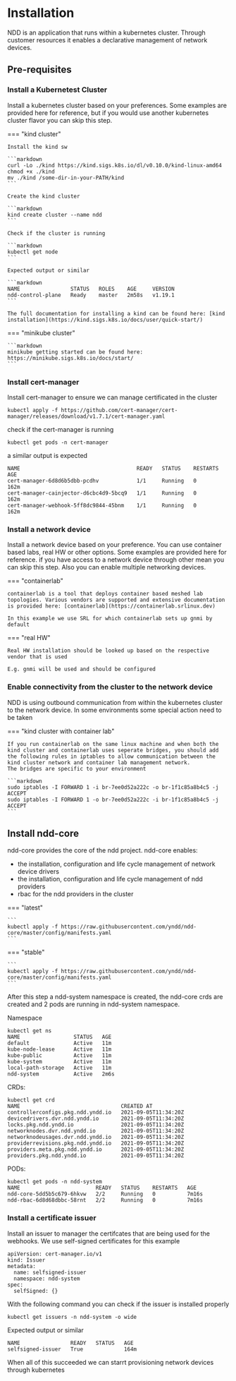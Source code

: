 # Installation

NDD is an application that runs within a kubernetes cluster. Through customer resources it enables a declarative management of network devices. 

## Pre-requisites

### Install a Kubernetest Cluster

Install a kubernetes cluster based on your preferences. Some examples are provided here for reference, but if you would use another kubernetes cluster flavor you can skip this step.

=== "kind cluster"

    Install the kind sw

    ```markdown
    curl -Lo ./kind https://kind.sigs.k8s.io/dl/v0.10.0/kind-linux-amd64
    chmod +x ./kind
    mv ./kind /some-dir-in-your-PATH/kind
    ```
    
    Create the kind cluster

    ```markdown
    kind create cluster --name ndd
    ```
    
    Check if the cluster is running

    ```markdown
    kubectl get node
    ```
   
    Expected output or similar

    ```markdown
    NAME                STATUS   ROLES    AGE     VERSION
    ndd-control-plane   Ready    master   2m58s   v1.19.1
    ```
    
    The full documentation for installing a kind can be found here: [kind installation](https://kind.sigs.k8s.io/docs/user/quick-start/)

=== "minikube cluster"

    ```markdown
    minikube getting started can be found here:  https://minikube.sigs.k8s.io/docs/start/
    ```

### Install cert-manager

Install cert-manager to ensure we can manage certificated in the cluster

```
kubectl apply -f https://github.com/cert-manager/cert-manager/releases/download/v1.7.1/cert-manager.yaml
```

check if the cert-manager is running

```
kubectl get pods -n cert-manager
```

a similar output is expected

```
NAME                                     READY   STATUS    RESTARTS   AGE
cert-manager-6d8d6b5dbb-pcdhv            1/1     Running   0          162m
cert-manager-cainjector-d6cbc4d9-5bcq9   1/1     Running   0          162m
cert-manager-webhook-5ff8dc9844-45bnm    1/1     Running   0          162m
```
### Install a network device

Install a network device based on your preference. You can use container based labs, real HW or other options. Some examples are provided here for reference. if you have access to a network device through other mean you can skip this step. Also you can enable multiple networking devices.

=== "containerlab"

    containerlab is a tool that deploys container based meshed lab topologies. Various vendors are supported and extensive documentation is provided here: [containerlab](https://containerlab.srlinux.dev)

    In this example we use SRL for which containerlab sets up gnmi by default
    

=== "real HW"

    Real HW installation should be looked up based on the respective vendor that is used

    E.g. gnmi will be used and should be configured

### Enable connectivity from the cluster to the network device

NDD is using outbound communication from within the kubernetes cluster to the network device. In some environments some special action need to be taken

=== "kind cluster with container lab"

    If you run containerlab on the same linux machine and when both the kind cluster and containerlab uses seperate bridges, you should add the following rules in iptables to allow communication between the kind cluster network and container lab management network.
    The bridges are specific to your environment

    ```markdown
    sudo iptables -I FORWARD 1 -i br-7ee0d52a222c -o br-1f1c85a8b4c5 -j ACCEPT
    sudo iptables -I FORWARD 1 -o br-7ee0d52a222c -i br-1f1c85a8b4c5 -j ACCEPT
    ```


## Install ndd-core

ndd-core provides the core of the ndd project. ndd-core enables:

- the installation, configuration and life cycle management of network device drivers
- the installation, configuration and life cycle management of ndd providers 
- rbac for the ndd providers in the cluster

=== "latest"

    ```
    kubectl apply -f https://raw.githubusercontent.com/yndd/ndd-core/master/config/manifests.yaml
    ```

=== "stable"

    ```
    kubectl apply -f https://raw.githubusercontent.com/yndd/ndd-core/master/config/manifests.yaml
    ```

After this step a ndd-system namespace is created, the ndd-core crds are created and 2 pods are running in ndd-system namespace.

Namespace

```
kubectl get ns
NAME                 STATUS   AGE
default              Active   11m
kube-node-lease      Active   11m
kube-public          Active   11m
kube-system          Active   11m
local-path-storage   Active   11m
ndd-system           Active   2m6s
```

CRDs: 

```
kubectl get crd
NAME                                CREATED AT
controllerconfigs.pkg.ndd.yndd.io   2021-09-05T11:34:20Z
devicedrivers.dvr.ndd.yndd.io       2021-09-05T11:34:20Z
locks.pkg.ndd.yndd.io               2021-09-05T11:34:20Z
networknodes.dvr.ndd.yndd.io        2021-09-05T11:34:20Z
networknodeusages.dvr.ndd.yndd.io   2021-09-05T11:34:20Z
providerrevisions.pkg.ndd.yndd.io   2021-09-05T11:34:20Z
providers.meta.pkg.ndd.yndd.io      2021-09-05T11:34:20Z
providers.pkg.ndd.yndd.io           2021-09-05T11:34:20Z
```

PODs:

```
kubectl get pods -n ndd-system
NAME                        READY   STATUS    RESTARTS   AGE
ndd-core-5dd5b5c679-6hkvw   2/2     Running   0          7m16s
ndd-rbac-6d8d68dbbc-58rnt   2/2     Running   0          7m16s
```

### Install a certificate issuer

Install an issuer to manager the certifcates that are being used for the webhooks. We use self-signed certificates for this example

```
apiVersion: cert-manager.io/v1
kind: Issuer
metadata:
  name: selfsigned-issuer
  namespace: ndd-system
spec:
  selfSigned: {}
```

With the following command you can check if the issuer is installed properly

```
kubectl get issuers -n ndd-system -o wide
```

Expected output or similar

```
NAME                READY   STATUS   AGE
selfsigned-issuer   True             164m
```

When all of this succeeded we can starrt provisioning network devices through kubernetes